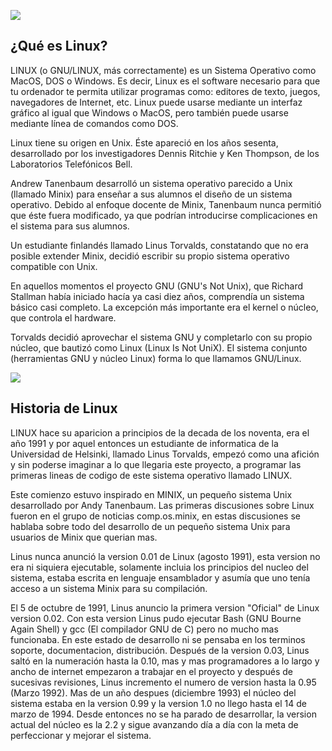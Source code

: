 
![](https://images.cooltext.com/5136275.png)

## ¿Qué es Linux?

LINUX (o GNU/LINUX, más correctamente) es un Sistema Operativo como MacOS, DOS o Windows. Es decir, Linux es el software necesario para que tu ordenador te permita utilizar programas como: editores de texto, juegos, navegadores de Internet, etc. Linux puede usarse mediante un interfaz gráfico al igual que Windows o MacOS, pero también puede usarse mediante línea de comandos como DOS.

Linux tiene su origen en Unix. Éste apareció en los años sesenta, desarrollado por los investigadores Dennis Ritchie y Ken Thompson, de los Laboratorios Telefónicos Bell.

Andrew Tanenbaum desarrolló un sistema operativo parecido a Unix (llamado Minix) para enseñar a sus alumnos el diseño de un sistema operativo. Debido al enfoque docente de Minix, Tanenbaum nunca permitió que éste fuera modificado, ya que podrían introducirse complicaciones en el sistema para sus alumnos.

Un estudiante finlandés llamado Linus Torvalds, constatando que no era posible extender Minix, decidió escribir su propio sistema operativo compatible con Unix.

En aquellos momentos el proyecto GNU (GNU's Not Unix), que Richard Stallman había iniciado hacía ya casi diez años, comprendía un sistema básico casi completo. La excepción más importante era el kernel o núcleo, que controla el hardware.

Torvalds decidió aprovechar el sistema GNU y completarlo con su propio núcleo, que bautizó como Linux (Linux Is Not UniX). El sistema conjunto (herramientas GNU y núcleo Linux) forma lo que llamamos GNU/Linux.

![](https://upload.wikimedia.org/wikipedia/commons/thumb/c/c9/Gnulinux.svg/354px-Gnulinux.svg.png)

## Historia de Linux

LINUX hace su aparicion a principios de la decada de los noventa, era el año 1991 y por aquel entonces un estudiante de informatica de la Universidad de Helsinki, llamado Linus Torvalds, empezó como una afición y sin poderse imaginar a lo que llegaria este proyecto, a programar las primeras lineas de codigo de este sistema operativo llamado LINUX.

Este comienzo estuvo inspirado en MINIX, un pequeño sistema Unix desarrollado por Andy Tanenbaum. Las primeras discusiones sobre Linux fueron en el grupo de noticias comp.os.minix, en estas discusiones se hablaba sobre todo del desarrollo de un pequeño sistema Unix para usuarios de Minix que querian mas.

Linus nunca anunció la version 0.01 de Linux (agosto 1991), esta version no era ni siquiera ejecutable, solamente incluia los principios del nucleo del sistema, estaba escrita en lenguaje ensamblador y asumía que uno tenía acceso a un sistema Minix para su compilación.

El 5 de octubre de 1991, Linus anuncio la primera version "Oficial" de Linux version 0.02. Con esta version Linus pudo ejecutar Bash (GNU Bourne Again Shell) y gcc (El compilador GNU de C) pero no mucho mas funcionaba. En este estado de desarrollo ni se pensaba en los terminos soporte, documentacion, distribución. Después de la version 0.03, Linus saltó en la numeración hasta la 0.10, mas y mas programadores a lo largo y ancho de internet empezaron a trabajar en el proyecto y después de sucesivas revisiones, Linus incremento el numero de version hasta la 0.95 (Marzo 1992). Mas de un año despues (diciembre 1993) el núcleo del sistema estaba en la version 0.99 y la version 1.0 no llego hasta el 14 de marzo de 1994. Desde entonces no se ha parado de desarrollar, la version actual del núcleo es la 2.2 y sigue avanzando día a día con la meta de perfeccionar y mejorar el sistema.
